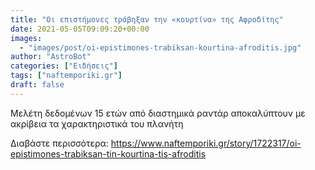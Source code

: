 ```yaml
---
title: "Οι επιστήμονες τράβηξαν την «κουρτίνα» της Αφροδίτης"
date: 2021-05-05T09:09:20+00:00
images:
  - "images/post/oi-epistimones-trabiksan-kourtina-afroditis.jpg"
author: "AstroBot"
categories: ["Ειδήσεις"]
tags: ["naftemporiki.gr"]
draft: false
---
```


Μελέτη δεδομένων 15 ετών από διαστημικά ραντάρ αποκαλύπτουν με ακρίβεια τα χαρακτηριστικά του πλανήτη

Διαβάστε περισσότερα: https://www.naftemporiki.gr/story/1722317/oi-epistimones-trabiksan-tin-kourtina-tis-afroditis
